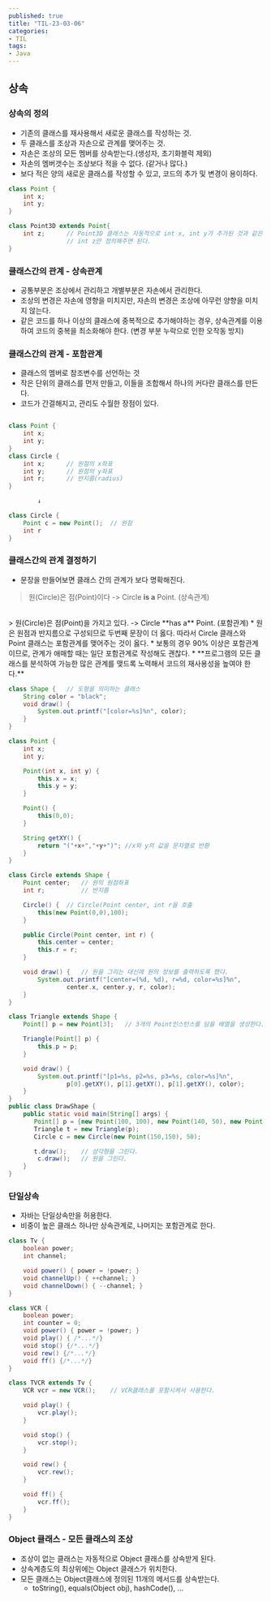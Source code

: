 ```yaml
---
published: true
title: "TIL-23-03-06"
categories: 
- TIL
tags:
- Java
---
```

## 상속
### 상속의 정의
* 기존의 클래스를 재사용해서 새로운 클래스를 작성하는 것.
* 두 클래스를 조상과 자손으로 관계를 맺어주는 것.
* 자손은 조상의 모든 멤버를 상속받는다.(생성자, 초기화블럭 제외)
* 자손의 멤버갯수는 조상보다 적을 수 없다. (같거나 많다.)
* 보다 적은 양의 새로운 클래스를 작성할 수 있고, 코드의 추가 및 변경이 용이하다.

```java
class Point {
    int x;
    int y;
}

class Point3D extends Point{
    int z;      // Point3D 클래스는 자동적으로 int x, int y가 추가된 것과 같은 효과를 얻으므로
                // int z만 정의해주면 된다.
}
```

### 클래스간의 관계 - 상속관계
* 공통부분은 조상에서 관리하고 개별부분은 자손에서 관리한다.
* 조상의 변경은 자손에 영향을 미치지만, 자손의 변경은 조상에 아무런 양향을 미치지 않는다.
* 같은 코드를 하나 이상의 클래스에 중복적으로 추가해야하는 경우, 상속관계를 이용하여 코드의 중복을 최소화해야 한다. (변경 부분 누락으로 인한 오작동 방지)

### 클래스간의 관계 - 포함관계
* 클래스의 멤버로 참조변수를 선언하는 것
* 작은 단위의 클래스를 먼저 만들고, 이들을 조합해서 하나의 커다란 클래스를 만든다.
* 코드가 간결해지고, 관리도 수월한 장점이 있다.

```java

class Point {
    int x;
    int y;
}
class Circle {
    int x;      // 원점의 x좌표
    int y;      // 원점의 y좌표
    int r;      // 반지름(radius)
}

        ↓

class Circle {
    Point c = new Point();  // 원점
    int r
}
```

### 클래스간의 관계 결정하기
* 문장을 만들어보면 클래스 간의 관계가 보다 명확해진다.
> 원(Circle)은 점(Point)이다 -> Circle **is a** Point. (상속관계)
<br>
> 원(Circle)은 점(Point)을 가지고 있다. -> Circle **has a** Point. (포함관계)
* 원은 원점과 반지름으로 구성되므로 두번째 문장이 더 옳다. 따라서 Circle 클래스와 Point 클래스는 포함관계를 맺어주는 것이 옳다.
* 보통의 경우 90% 이상은 포함관계이므로, 관계가 애매할 때는 일단 포함관계로 작성해도 괜찮다.
* **프로그램의 모든 클래스를 분석하여 가능한 많은 관계를 맺드록 노력해서 코드의 재사용성을 높여야 한다.**

```java
class Shape {   // 도형을 의미하는 클래스
    String color = "black";
    void draw() {
        System.out.printf("[color=%s]%n", color);
    }
}

class Point {
    int x;
    int y;

    Point(int x, int y) {
        this.x = x;
        this.y = y;
    }

    Point() {
        this(0,0);
    }

    String getXY() {
        return "("+x+","+y+")"; //x와 y의 값을 문자열로 반환
    }
}

class Circle extends Shape {
    Point center;   // 원의 원점좌표
    int r;          // 반지름

    Circle() {  // Circle(Point center, int r을 호출
        this(new Point(0,0),100);
    }

    public Circle(Point center, int r) {
        this.center = center;
        this.r = r;
    }

    void draw() {   // 원을 그리는 대신에 원의 정보를 출력하도록 했다.
        System.out.printf("[center=(%d, %d), r=%d, color=%s]%n",
                center.x, center.y, r, color);
    }
}

class Triangle extends Shape {
    Point[] p = new Point[3];   // 3개의 Point인스턴스를 담을 배열을 생성한다.

    Triangle(Point[] p) {
        this.p = p;
    }

    void draw() {
        System.out.printf("[p1=%s, p2=%s, p3=%s, color=%s]%n",
                p[0].getXY(), p[1].getXY(), p[1].getXY(), color);
    }
}
public class DrawShape {
    public static void main(String[] args) {
       Point[] p = {new Point(100, 100), new Point(140, 50), new Point(200,100)};
       Triangle t = new Triangle(p);
       Circle c = new Circle(new Point(150,150), 50);

       t.draw();    // 삼각형을 그린다.
        c.draw();   // 원을 그린다.
    }
}
```

### 단일상속
* 자바는 단일상속만을 허용한다.
* 비중이 높은 클래스 하나만 상속관계로, 나머지는 포함관계로 한다.

```java
class Tv {
    boolean power;
    int channel;

    void power() { power = !power; }
    void channelUp() { ++channel; }
    void channelDown() { --channel; }
}

class VCR {
    boolean power;
    int counter = 0;
    void power() { power = !power; }
    void play() { /*...*/}
    void stop() {/*...*/}
    void rew() {/*...*/}
    void ff() {/*...*/}
}

class TVCR extends Tv {
    VCR vcr = new VCR();    // VCR클래스를 포함시켜서 사용한다.

    void play() {
        vcr.play();
    }

    void stop() {
        vcr.stop();
    }

    void rew() {
        vcr.rew();
    }

    void ff() {
        vcr.ff();
    }
}
```

### Object 클래스 - 모든 클래스의 조상
* 조상이 없는 클래스는 자동적으로 Object 클래스를 상속받게 된다.
* 상속계층도의 최상위에는 Object 클래스가 위치한다.
* 모든 클래스는 Object클래스에 정의된 11개의 메서드를 상속받는다.
    * toString(), equals(Object obj), hashCode(), ...